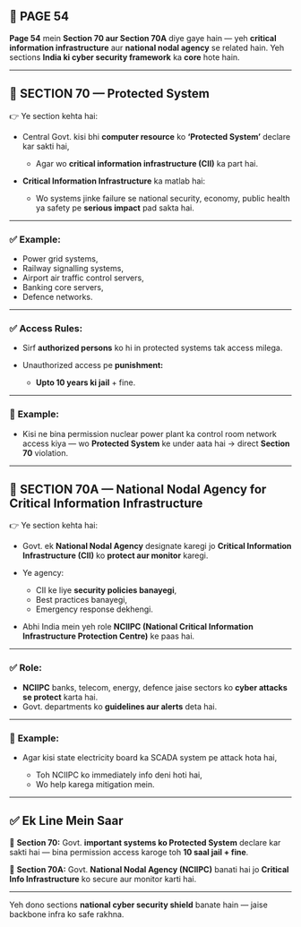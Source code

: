 ## 📄 **PAGE 54**

**Page 54** mein **Section 70 aur Section 70A** diye gaye hain — yeh **critical information infrastructure** aur **national nodal agency** se related hain.
Yeh sections **India ki cyber security framework** ka **core** hote hain.

---

## 🔹 **SECTION 70 — Protected System**

👉 Ye section kehta hai:

* Central Govt. kisi bhi **computer resource** ko **‘Protected System’** declare kar sakti hai,

  * Agar wo **critical information infrastructure (CII)** ka part hai.
* **Critical Information Infrastructure** ka matlab hai:

  * Wo systems jinke failure se national security, economy, public health ya safety pe **serious impact** pad sakta hai.

---

### ✅ **Example:**

* Power grid systems,
* Railway signalling systems,
* Airport air traffic control servers,
* Banking core servers,
* Defence networks.

---

### ✅ **Access Rules:**

* Sirf **authorized persons** ko hi in protected systems tak access milega.
* Unauthorized access pe **punishment:**

  * **Upto 10 years ki jail** + fine.

---

### 🧩 **Example:**

* Kisi ne bina permission nuclear power plant ka control room network access kiya — wo **Protected System** ke under aata hai → direct **Section 70** violation.

---

## 🔹 **SECTION 70A — National Nodal Agency for Critical Information Infrastructure**

👉 Ye section kehta hai:

* Govt. ek **National Nodal Agency** designate karegi jo **Critical Information Infrastructure (CII)** ko **protect aur monitor** karegi.

* Ye agency:

  * CII ke liye **security policies banayegi**,
  * Best practices banayegi,
  * Emergency response dekhengi.

* Abhi India mein yeh role **NCIIPC (National Critical Information Infrastructure Protection Centre)** ke paas hai.

---

### ✅ **Role:**

* **NCIIPC** banks, telecom, energy, defence jaise sectors ko **cyber attacks se protect** karta hai.
* Govt. departments ko **guidelines aur alerts** deta hai.

---

### 🧩 **Example:**

* Agar kisi state electricity board ka SCADA system pe attack hota hai,

  * Toh NCIIPC ko immediately info deni hoti hai,
  * Wo help karega mitigation mein.

---

## ✅ **Ek Line Mein Saar**

📌 **Section 70:** Govt. **important systems ko Protected System** declare kar sakti hai — bina permission access karoge toh **10 saal jail + fine**.

📌 **Section 70A:** Govt. **National Nodal Agency (NCIIPC)** banati hai jo **Critical Info Infrastructure** ko secure aur monitor karti hai.

---

Yeh dono sections **national cyber security shield** banate hain — jaise backbone infra ko safe rakhna.
